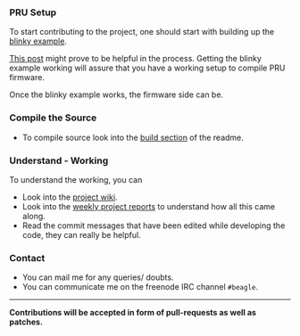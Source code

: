 ### PRU Setup
To start contributing to the project, one should start with building up the [blinky example](https://github.com/ZeekHuge/BeagleScope/tree/port_to_4.4.12-ti-r31%2B/examples/firmware_exmples/pru_blinky).

[This post](https://www.zeekhuge.me/post/ptp_blinky/) might prove to be helpful in the process. Getting the blinky example working will assure that you have a working setup to compile PRU firmware.

Once the blinky example works, the firmware side can be.

### Compile the Source
- To compile source look into the [build section](https://github.com/ZeekHuge/BeagleScope#build-the-source) of the readme.

### Understand - Working
To understand the working, you can

- Look into the [project wiki](https://github.com/ZeekHuge/BeagleScope/wiki).
- Look into the [weekly project reports](https://groups.google.com/forum/#!topic/beagleboard-gsoc/aSFxmYjrWuA) to understand how all this came along.
- Read the commit messages that have been edited while developing the code, they can really be helpful.

### Contact
- You can mail me for any queries/ doubts.
- You can communicate me on the freenode IRC channel `#beagle`.

---

**Contributions will be accepted in form of pull-requests as well as patches.**
